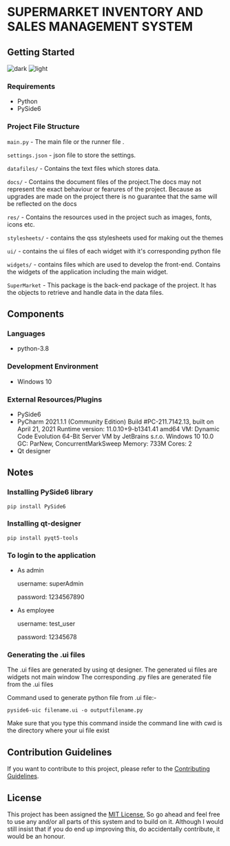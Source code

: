 # SUPERMARKET INVENTORY AND SALES MANAGEMENT SYSTEM

## Getting Started
![dark](Screneshots/Screenshot%20(6).png)
![light](Screneshots/Screenshot%20(7).png)

### Requirements
* Python
* PySide6

### Project File Structure

`main.py` -  The main file or the runner file .

`settings.json` -  json file to store the settings.

`datafiles/` - Contains the text files which stores data.

`docs/` - Contains the document files of the project.The docs may not represent the exact behaviour or fearures of the project. Because as upgrades are made on the project there is no guarantee that the same will be reflected on the docs

`res/` - Contains the resources used in the project such as images, fonts, icons etc.

`stylesheets/` - contains the qss stylesheets used for making out the themes

`ui/` - contains the ui files of  each widget with it's corresponding python file 

`widgets/` - contains files which are used to develop the front-end. Contains the widgets of the application including the main widget.

`SuperMarket` - This package is the back-end package of the project. It has the objects to retrieve and handle data in the data files.

## Components

### Languages

- python-3.8

### Development Environment

- Windows 10

### External Resources/Plugins

- PySide6
- PyCharm 2021.1.1 (Community Edition)
    Build #PC-211.7142.13, built on April 21, 2021
    Runtime version: 11.0.10+9-b1341.41 amd64
    VM: Dynamic Code Evolution 64-Bit Server VM by JetBrains s.r.o.
    Windows 10 10.0
    GC: ParNew, ConcurrentMarkSweep
    Memory: 733M
    Cores: 2
- Qt designer

## Notes
### Installing PySide6 library
`pip install PySide6`

### Installing qt-designer
`pip install pyqt5-tools`

### To login to the application
- As admin

    username:   superAdmin

    password:   1234567890
  
- As employee

    username:   test_user

    password:   12345678
  
### Generating the .ui files
The .ui files are generated by using qt designer. The generated ui files are widgets not main window The corresponding .py files are generated file from the .ui files

Command used to generate python file from .ui file:-

```pyside6-uic filename.ui -o outputfilename.py```

Make sure that you type this command inside the command line with 
cwd is the directory where your ui file exist
## Contribution Guidelines

If you want to contribute to this project, please refer to the [Contributing Guidelines](CONTRIBUTING.MD).

## License

This project has been assigned the [MIT License](LICENSE), So go ahead and feel free to use any and/or all parts of this system and to build on it. Although I would still insist that if you do end up improving this, do accidentally contribute, it would be an honour.

